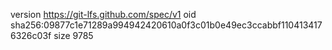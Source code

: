 version https://git-lfs.github.com/spec/v1
oid sha256:09877c1e71289a994942420610a0f3c01b0e49ec3ccabbf1104134176326c03f
size 9785
